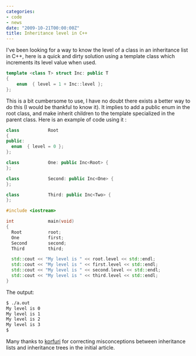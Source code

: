 ```yaml
---
categories:
- code
- news
date: "2009-10-21T00:00:00Z"
title: Inheritance level in C++
---
```


I've been looking for a way to know the level of a class in an
inheritance list in C++, here is a quick and dirty solution using a
template class which increments its level value when used.

```c++
template <class T> struct Inc: public T
{
    enum  { level = 1 + Inc::level };
};
```

This is a bit cumbersome to use, I have no doubt there exists a better
way to do this (I would be thankful to know it). It implies to add a
public enum in the root class, and make inherit children to the
template specialized in the parent class. Here is an example of code
using it :

```c++
class           Root
{
public:
  enum  { level = 0 };
};

class           One: public Inc<Root> {
};

class           Second: public Inc<One> {
};

class           Third: public Inc<Two> {
};

#include <iostream>

int             main(void)
{
  Root          root;
  One           first;
  Second        second;
  Third         third;

  std::cout << "My level is " << root.level << std::endl;
  std::cout << "My level is " << first.level << std::endl;
  std::cout << "My level is " << second.level << std::endl;
  std::cout << "My level is " << third.level << std::endl;
}
```

The output:

```bash
$ ./a.out
My level is 0
My level is 1
My level is 2
My level is 3
$
```

Many thanks to [korfuri](http://korfuri.fr/) for correcting
misconceptions between inheritance lists and inheritance trees in the
initial article.
